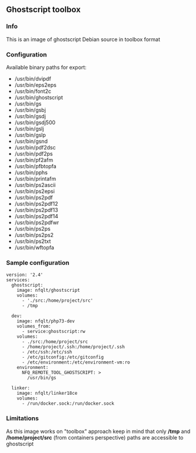 ## Ghostscript toolbox

### Info
This is an image of ghostscript Debian source in toolbox format

### Configuration
Available binary paths for export:

- /usr/bin/dvipdf
- /usr/bin/eps2eps
- /usr/bin/font2c
- /usr/bin/ghostscript
- /usr/bin/gs
- /usr/bin/gsbj
- /usr/bin/gsdj
- /usr/bin/gsdj500
- /usr/bin/gslj
- /usr/bin/gslp
- /usr/bin/gsnd
- /usr/bin/pdf2dsc
- /usr/bin/pdf2ps
- /usr/bin/pf2afm
- /usr/bin/pfbtopfa
- /usr/bin/pphs
- /usr/bin/printafm
- /usr/bin/ps2ascii
- /usr/bin/ps2epsi
- /usr/bin/ps2pdf
- /usr/bin/ps2pdf12
- /usr/bin/ps2pdf13
- /usr/bin/ps2pdf14
- /usr/bin/ps2pdfwr
- /usr/bin/ps2ps
- /usr/bin/ps2ps2
- /usr/bin/ps2txt
- /usr/bin/wftopfa

### Sample configuration
```
version: '2.4'
services:
  ghostscript:
    image: nfqlt/ghostscript
    volumes:
      - './src:/home/project/src'
      - /tmp

  dev:
    image: nfqlt/php73-dev
    volumes_from:
      - service:ghostscript:rw
    volumes:
      - ./src:/home/project/src
      - /home/project/.ssh:/home/project/.ssh
      - /etc/ssh:/etc/ssh
      - /etc/gitconfig:/etc/gitconfig
      - /etc/environment:/etc/environment-vm:ro
    environment:
      NFQ_REMOTE_TOOL_GHOSTSCRIPT: >
        /usr/bin/gs

  linker:
    image: nfqlt/linker18ce
    volumes:
      - /run/docker.sock:/run/docker.sock
```

### Limitations
As this image works on "toolbox" approach keep in mind that only __/tmp__ and __/home/project/src__ (from containers perspective) paths are accessible to ghostscript

